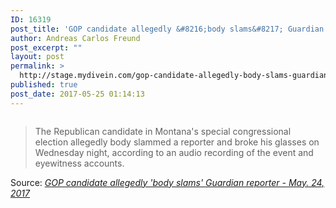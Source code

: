 ```yaml
---
ID: 16319
post_title: 'GOP candidate allegedly &#8216;body slams&#8217; Guardian reporter &#8211; May. 24, 2017'
author: Andreas Carlos Freund
post_excerpt: ""
layout: post
permalink: >
  http://stage.mydivein.com/gop-candidate-allegedly-body-slams-guardian-reporter-may-24-2017/
published: true
post_date: 2017-05-25 01:14:13
---
```

<blockquote><a href="http://money.cnn.com/2017/05/24/media/montana-gop-greg-gianforte/index.html"><img class="alignnone size-full" src="http://stage.mydivein.com/wp-content/uploads/2017/05/170524205015-greg-gianforte-540x304.jpg" alt="" /></a></blockquote>
<blockquote>The Republican candidate in Montana's special congressional election allegedly body slammed a reporter and broke his glasses on Wednesday night, according to an audio recording of the event and eyewitness accounts.</blockquote>
Source: <em><a href="http://money.cnn.com/2017/05/24/media/montana-gop-greg-gianforte/index.html">GOP candidate allegedly 'body slams' Guardian reporter - May. 24, 2017</a></em>
